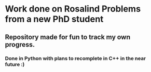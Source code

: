 # Work done on Rosalind Problems from a new PhD student
## Repository made for fun to track my own progress.
### Done in Python with plans to recomplete in C++ in the near future :)
